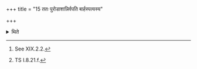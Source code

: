 +++
title = "15 ततः पुरोडाशान्निर्वपति बार्हस्पत्यस्य"

+++

<details><summary>थिते</summary>

15. Then (i.e. after the Surā-scoops are placed (the Adhvaryu) takes out the material for the sacrificial breads. After he has taken out the material for the animal-sacrificial bread for Br̥haspati,[^1] (he takes out the material for the following sacrificial breads) one on eleven potsherds for Indra (one on twelve potsherds for Savitr̥ and one on ten potsherds for Varuṇa).[^2]   

[^1]: See XIX.2.2.  

[^2]: TS I.8.21.f.  
</details>
